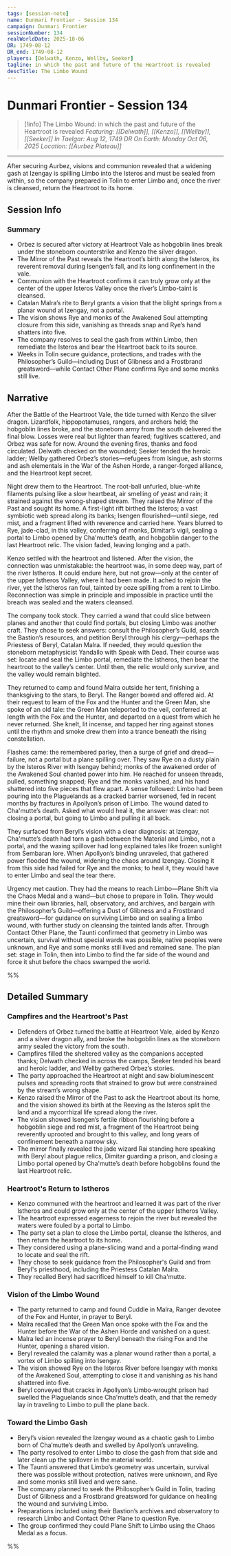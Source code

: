 ```yaml
---
tags: [session-note]
name: Dunmari Frontier - Session 134
campaign: Dunmari Frontier
sessionNumber: 134
realWorldDate: 2025-10-06
DR: 1749-08-12
DR_end: 1749-08-12
players: [Delwath, Kenzo, Wellby, Seeker]
tagline: in which the past and future of the Heartroot is revealed
descTitle: The Limbo Wound
---
```

# Dunmari Frontier - Session 134

>[!info] The Limbo Wound: in which the past and future of the Heartroot is revealed
> *Featuring: [[Delwath]], [[Kenzo]], [[Wellby]], [[Seeker]]*
> *In Taelgar: Aug 12, 1749 DR*
> *On Earth: Monday Oct 06, 2025*
> *Location: [[Aurbez Plateau]]*


---

After securing Aurbez, visions and communion revealed that a widening gash at Izengay is spilling Limbo into the Isteros and must be sealed from within, so the company prepared in Tolin to enter Limbo and, once the river is cleansed, return the Heartroot to its home.

## Session Info
### Summary
- Orbez is secured after victory at Heartroot Vale as hobgoblin lines break under the stoneborn counterstrike and Kenzo the silver dragon.
- The Mirror of the Past reveals the Heartroot’s birth along the Isteros, its reverent removal during Isengen’s fall, and its long confinement in the vale.
- Communion with the Heartroot confirms it can truly grow only at the center of the upper Isteros Valley once the river’s Limbo-taint is cleansed.
- Catalan Malra’s rite to Beryl grants a vision that the blight springs from a planar wound at Izengay, not a portal.
- The vision shows Rye and monks of the Awakened Soul attempting closure from this side, vanishing as threads snap and Rye’s hand shatters into five.
- The company resolves to seal the gash from within Limbo, then remediate the Isteros and bear the Heartroot back to its source.
- Weeks in Tolin secure guidance, protections, and trades with the Philosopher’s Guild—including Dust of Glibness and a Frostbrand greatsword—while Contact Other Plane confirms Rye and some monks still live.
## Narrative

After the Battle of the Heartroot Vale, the tide turned with Kenzo the silver dragon. Lizardfolk, hippopotamuses, rangers, and archers held; the hobgoblin lines broke, and the stoneborn army from the south delivered the final blow. Losses were real but lighter than feared; fugitives scattered, and Orbez was safe for now. Around the evening fires, thanks and food circulated. Delwath checked on the wounded; Seeker tended the heroic ladder; Wellby gathered Orbez’s stories—refugees from Isingue, ash storms and ash elementals in the War of the Ashen Horde, a ranger-forged alliance, and the Heartroot kept secret.

Night drew them to the Heartroot. The root-ball unfurled, blue-white filaments pulsing like a slow heartbeat, air smelling of yeast and rain; it strained against the wrong-shaped stream. They raised the Mirror of the Past and sought its home. A first-light rift birthed the Isteros; a vast symbiotic web spread along its banks; Isengen flourished—until siege, red mist, and a fragment lifted with reverence and carried here. Years blurred to Rye, jade-clad, in this valley, conferring of monks, Dimitar’s vigil, sealing a portal to Limbo opened by Cha'mutte’s death, and hobgoblin danger to the last Heartroot relic. The vision faded, leaving longing and a path.

Kenzo settled with the heartroot and listened. After the vision, the connection was unmistakable: the heartroot was, in some deep way, part of the river Istheros. It could endure here, but not grow—only at the center of the upper Istheros Valley, where it had been made. It ached to rejoin the river, yet the Istheros ran foul, tainted by ooze spilling from a rent to Limbo. Reconnection was simple in principle and impossible in practice until the breach was sealed and the waters cleansed.

The company took stock. They carried a wand that could slice between planes and another that could find portals, but closing Limbo was another craft. They chose to seek answers: consult the Philosopher’s Guild, search the Bastion’s resources, and petition Beryl through his clergy—perhaps the Priestess of Beryl, Catalan Malra. If needed, they would question the stoneborn metaphysicist Yandallo with Speak with Dead. Their course was set: locate and seal the Limbo portal, remediate the Istheros, then bear the heartroot to the valley’s center. Until then, the relic would only survive, and the valley would remain blighted.

They returned to camp and found Malra outside her tent, finishing a thanksgiving to the stars, to Beryl. The Ranger bowed and offered aid. At their request to learn of the Fox and the Hunter and the Green Man, she spoke of an old tale: the Green Man teleported to the veil, conferred at length with the Fox and the Hunter, and departed on a quest from which he never returned. She knelt, lit incense, and tapped her ring against stones until the rhythm and smoke drew them into a trance beneath the rising constellation.

Flashes came: the remembered parley, then a surge of grief and dread—failure, not a portal but a plane spilling over. They saw Rye on a dusty plain by the Isteros River with Isengay behind; monks of the awakened order of the Awakened Soul chanted power into him. He reached for unseen threads, pulled, something snapped; Rye and the monks vanished, and his hand shattered into five pieces that flew apart. A sense followed: Limbo had been pouring into the Plaguelands as a cracked barrier worsened, fed in recent months by fractures in Apollyon’s prison of Limbo. The wound dated to Cha'mutte’s death. Asked what would heal it, the answer was clear: not closing a portal, but going to Limbo and pulling it all back.

They surfaced from Beryl’s vision with a clear diagnosis: at Izengay, Cha'mutte’s death had torn a gash between the Material and Limbo, not a portal, and the waxing spillover had long explained tales like frozen sunlight from Sembaran lore. When Apollyon’s binding unraveled, that gathered power flooded the wound, widening the chaos around Izengay. Closing it from this side had failed for Rye and the monks; to heal it, they would have to enter Limbo and seal the tear there.

Urgency met caution. They had the means to reach Limbo—Plane Shift via the Chaos Medal and a wand—but chose to prepare in Tolin. They would mine their own libraries, hall, observatory, and archives, and bargain with the Philosopher’s Guild—offering a Dust of Glibness and a Frostbrand greatsword—for guidance on surviving Limbo and on sealing a limbo wound, with further study on cleansing the tainted lands after. Through Contact Other Plane, the Taunti confirmed that geometry in Limbo was uncertain, survival without special wards was possible, native peoples were unknown, and Rye and some monks still lived and remained sane. The plan set: stage in Tolin, then into Limbo to find the far side of the wound and force it shut before the chaos swamped the world.


%%

## Detailed Summary

### Campfires and the Heartroot's Past

- Defenders of Orbez turned the battle at Heartroot Vale, aided by Kenzo and a silver dragon ally, and broke the hobgoblin lines as the stoneborn army sealed the victory from the south.
- Campfires filled the sheltered valley as the companions accepted thanks; Delwath checked in across the camps, Seeker tended his beard and heroic ladder, and Wellby gathered Orbez’s stories.
- The party approached the Heartroot at night and saw bioluminescent pulses and spreading roots that strained to grow but were constrained by the stream’s wrong shape.
- Kenzo raised the Mirror of the Past to ask the Heartroot about its home, and the vision showed its birth at the Reeving as the Isteros split the land and a mycorrhizal life spread along the river.
- The vision showed Isengen’s fertile ribbon flourishing before a hobgoblin siege and red mist, a fragment of the Heartroot being reverently uprooted and brought to this valley, and long years of confinement beneath a narrow sky.
- The mirror finally revealed the jade wizard Rai standing here speaking with Beryl about plague relics, Dimitar guarding a prison, and closing a Limbo portal opened by Cha'mutte’s death before hobgoblins found the last Heartroot relic.

### Heartroot's Return to Istheros

- Kenzo communed with the heartroot and learned it was part of the river Istheros and could grow only at the center of the upper Istheros Valley.
- The heartroot expressed eagerness to rejoin the river but revealed the waters were fouled by a portal to Limbo.
- The party set a plan to close the Limbo portal, cleanse the Istheros, and then return the heartroot to its home.
- They considered using a plane-slicing wand and a portal-finding wand to locate and seal the rift.
- They chose to seek guidance from the Philosopher's Guild and from Beryl's priesthood, including the Priestess Catalan Malra.
- They recalled Beryl had sacrificed himself to kill Cha'mutte.

### Vision of the Limbo Wound

- The party returned to camp and found Cuddle in Malra, Ranger devotee of the Fox and Hunter, in prayer to Beryl.
- Malra recalled that the Green Man once spoke with the Fox and the Hunter before the War of the Ashen Horde and vanished on a quest.
- Malra led an incense prayer to Beryl beneath the rising Fox and the Hunter, opening a shared vision.
- Beryl revealed the calamity was a planar wound rather than a portal, a vortex of Limbo spilling into Isengay.
- The vision showed Rye on the Isteros River before Isengay with monks of the Awakened Soul, attempting to close it and vanishing as his hand shattered into five.
- Beryl conveyed that cracks in Apollyon’s Limbo‑wrought prison had swelled the Plaguelands since Cha'mutte’s death, and that the remedy lay in traveling to Limbo to pull the plane back.

### Toward the Limbo Gash

- Beryl’s vision revealed the Izengay wound as a chaotic gash to Limbo born of Cha’mutte’s death and swelled by Apollyon’s unraveling.
- The party resolved to enter Limbo to close the gash from that side and later clean up the spillover in the material world.
- The Taunti answered that Limbo’s geometry was uncertain, survival there was possible without protection, natives were unknown, and Rye and some monks still lived and were sane.
- The company planned to seek the Philosopher’s Guild in Tolin, trading Dust of Glibness and a Frostbrand greatsword for guidance on healing the wound and surviving Limbo.
- Preparations included using their Bastion’s archives and observatory to research Limbo and Contact Other Plane to question Rye.
- The group confirmed they could Plane Shift to Limbo using the Chaos Medal as a focus.


%%
